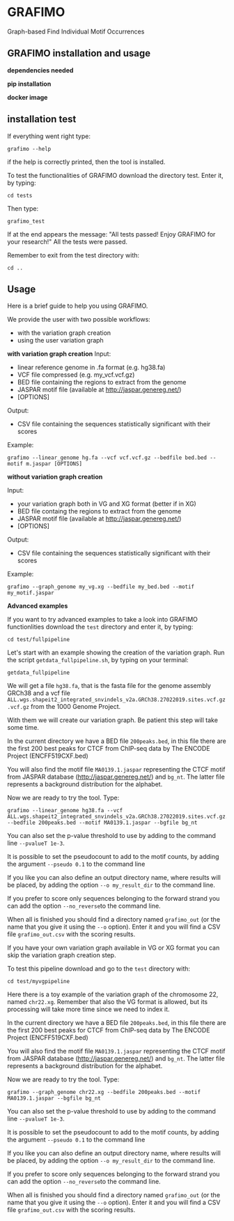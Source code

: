 # GRAFIMO
Graph-based Find Individual Motif Occurrences

## GRAFIMO installation and usage
**dependencies needed**

**pip installation**

**docker image**

## installation test
 If everything went right type:
 ```
 grafimo --help
 ```
 if the help is correctly printed, then the tool is installed.

 To test the functionalities of GRAFIMO download the directory test.
 Enter it, by typing:
 ```
 cd tests
 ```

 Then type:
 ```
 grafimo_test
 ```
If at the end appears the message:
"All tests passed! Enjoy GRAFIMO for your research!"
All the tests were passed.

Remember to exit from the test directory with:
```
cd ..
```

## Usage

Here is a brief guide to help you using GRAFIMO.

We provide the user with two possible workflows:
- with the variation graph creation
- using the user variation graph

**with variation graph creation**
Input:
- linear reference genome in .fa format (e.g. hg38.fa)
- VCF file compressed (e.g. my_vcf.vcf.gz)
- BED file containing the regions to extract from the genome
- JASPAR motif file (available at http://jaspar.genereg.net/)
- [OPTIONS]

Output:
- CSV file containing the sequences statistically significant with their scores

Example:
```
grafimo --linear_genome hg.fa --vcf vcf.vcf.gz --bedfile bed.bed --motif m.jaspar [OPTIONS]
```

**without variation graph creation**

Input:
- your variation graph both in VG and XG format (better if in XG)
- BED file containg the regions to extract from the genome
- JASPAR motif file (available at http://jaspar.genereg.net/)
- [OPTIONS]

Output:
- CSV file containing the sequences statistically significant with their scores

Example:
```
grafimo --graph_genome my_vg.xg --bedfile my_bed.bed --motif my_motif.jaspar
```

**Advanced examples**

If you want to try advanced examples to take a look into GRAFIMO functionlities
download the ```test``` directory and enter it, by typing:
```
cd test/fullpipeline
```

Let's start with an example showing the creation of the variation graph.
Run the script ```getdata_fullpipeline.sh```, by typing on your terminal:
```
getdata_fullpipeline
```

We will get a file ```hg38.fa```, that is the fasta file for the genome assembly
GRCh38 and a vcf file ```ALL.wgs.shapeit2_integrated_snvindels_v2a.GRCh38.27022019.sites.vcf.gz.vcf.gz```
from the 1000 Genome Project.

With them we will create our variation graph. Be patient this step will take
some time.

In the current directory we have a BED file ```200peaks.bed```, in this file
there are the first 200 best peaks for CTCF from ChIP-seq data by The ENCODE
Project (ENCFF519CXF.bed)

You will also find the motif file ```MA0139.1.jaspar``` representing the CTCF
motif from JASPAR database (http://jaspar.genereg.net/) and ```bg_nt```. The
latter file represents a background distribution for the alphabet.

Now we are ready to try the tool. Type:
```
grafimo --linear_genome hg38.fa --vcf ALL.wgs.shapeit2_integrated_snvindels_v2a.GRCh38.27022019.sites.vcf.gz.vcf.gz --bedfile 200peaks.bed --motif MA0139.1.jaspar --bgfile bg_nt
```

You can also set the p-value threshold to use by adding to the command line ```--pvalueT 1e-3```.

It is possible to set the pseudocount to add to the motif counts, by adding the
argument ```--pseudo 0.1``` to the command line

If you like you can also define an output directory name, where results will be
placed, by adding the option ```--o my_result_dir``` to the command line.

If you prefer to score only sequences belonging to the forward strand you can
add the option ```--no_reverse```to the command line.

When all is finished you should find a directory named ```grafimo_out``` (or
the name that you give it using the ```--o``` option).
Enter it and you will find a CSV file ```grafimo_out.csv``` with the scoring results.



If you have your own variation graph available in VG or XG format you can skip
the variation graph creation step.

To test this pipeline download and go to the ```test``` directory with:
```
cd test/myvgpipeline
```

Here there is a toy example of the variation graph of the chromosome 22,
named ```chr22.xg```. Remember that also the VG format is allowed, but its
processing will take more time since we need to index it.

In the current directory we have a BED file ```200peaks.bed```, in this file
there are the first 200 best peaks for CTCF from ChIP-seq data by The ENCODE
Project (ENCFF519CXF.bed)

You will also find the motif file ```MA0139.1.jaspar``` representing the CTCF
motif from JASPAR database (http://jaspar.genereg.net/) and ```bg_nt```. The
latter file represents a background distribution for the alphabet.

Now we are ready to try the tool. Type:
```
grafimo --graph_genome chr22.xg --bedfile 200peaks.bed --motif MA0139.1.jaspar --bgfile bg_nt
```

You can also set the p-value threshold to use by adding to the command line ```--pvalueT 1e-3```.

It is possible to set the pseudocount to add to the motif counts, by adding the
argument ```--pseudo 0.1``` to the command line

If you like you can also define an output directory name, where results will be
placed, by adding the option ```--o my_result_dir``` to the command line.

If you prefer to score only sequences belonging to the forward strand you can
add the option ```--no_reverse```to the command line.

When all is finished you should find a directory named ```grafimo_out``` (or
the name that you give it using the ```--o``` option).
Enter it and you will find a CSV file ```grafimo_out.csv``` with the scoring results.



